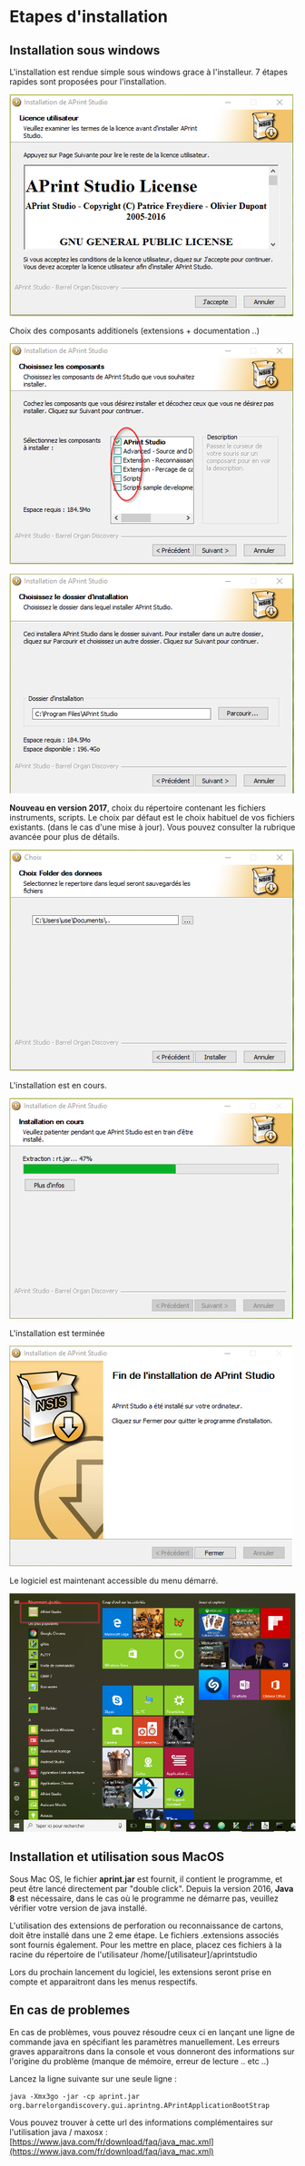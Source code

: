 # Etapes d'installation



## Installation sous windows

L'installation est rendue simple sous windows grace à l'installeur. 7 étapes rapides sont proposées pour l'installation.



![](steps/s1.png)



Choix des composants additionels (extensions + documentation ..)

![](steps/s2.png)



![](steps/s3.png)

**Nouveau en version 2017**,  choix du répertoire contenant les fichiers instruments, scripts. Le choix par défaut est le choix habituel de vos fichiers existants. (dans le cas d'une mise à jour). Vous pouvez consulter la rubrique avancée pour plus de détails.



![](steps/s4.png)

L'installation est en cours.

![](steps/s5.png)

L'installation est terminée

![](steps/s6.png)

Le logiciel est maintenant accessible du menu démarré.

![](steps/s7.png)



## Installation et utilisation sous MacOS

Sous Mac OS,  le fichier **aprint.jar** est fournit, il contient le programme, et peut être lancé directement par "double click". Depuis la version 2016, **Java 8** est nécessaire, dans le cas où le programme ne démarre pas, veuillez vérifier votre version de java installé.

L'utilisation des extensions de perforation ou reconnaissance de cartons, doit être installé dans une 2 eme étape. Le fichiers .extensions associés sont fournis également. Pour les mettre en place, placez ces fichiers à la racine du répertoire de l'utilisateur /home/[utilisateur]/aprintstudio

Lors du prochain lancement du logiciel, les extensions seront prise en compte et apparaitront dans les menus respectifs.



## En cas de problemes

En cas de problèmes, vous pouvez résoudre ceux ci en lançant une ligne de commande java en spécifiant les paramètres manuellement. Les erreurs graves apparaitrons dans la console et vous donneront des informations sur l'origine du problème (manque de mémoire, erreur de lecture .. etc ..)

Lancez la ligne suivante sur une seule ligne :

```
java -Xmx3go -jar -cp aprint.jar org.barrelorgandiscovery.gui.aprintng.APrintApplicationBootStrap
```



Vous pouvez trouver à cette url des informations complémentaires sur l'utilisation java / maxosx :  [https://www.java.com/fr/download/faq/java_mac.xml](https://www.java.com/fr/download/faq/java_mac.xml)